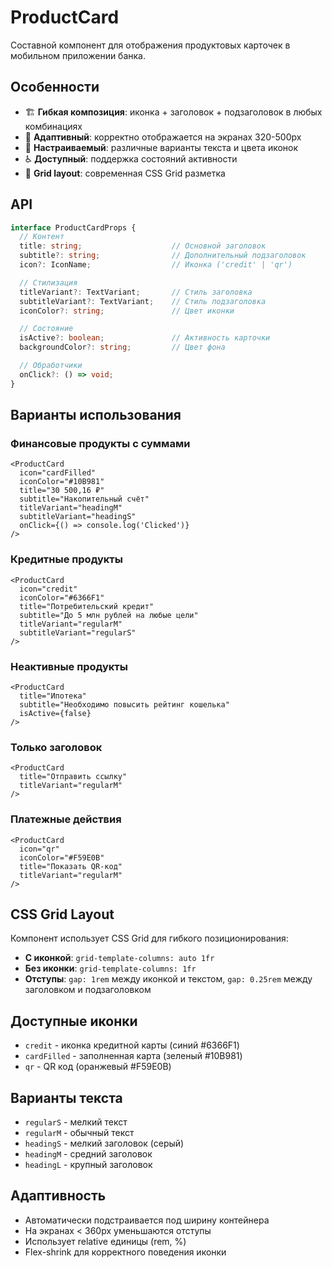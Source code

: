 # ProductCard

Составной компонент для отображения продуктовых карточек в мобильном приложении банка.

## Особенности

- 🏗️ **Гибкая композиция**: иконка + заголовок + подзаголовок в любых комбинациях
- 📱 **Адаптивный**: корректно отображается на экранах 320-500px
- 🎨 **Настраиваемый**: различные варианты текста и цвета иконок
- ♿ **Доступный**: поддержка состояний активности
- 🔧 **Grid layout**: современная CSS Grid разметка

## API

```typescript
interface ProductCardProps {
  // Контент
  title: string;                    // Основной заголовок
  subtitle?: string;                // Дополнительный подзаголовок
  icon?: IconName;                  // Иконка ('credit' | 'qr')

  // Стилизация
  titleVariant?: TextVariant;       // Стиль заголовка
  subtitleVariant?: TextVariant;    // Стиль подзаголовка
  iconColor?: string;               // Цвет иконки

  // Состояние
  isActive?: boolean;               // Активность карточки
  backgroundColor?: string;         // Цвет фона

  // Обработчики
  onClick?: () => void;
}
```

## Варианты использования

### Финансовые продукты с суммами
```tsx
<ProductCard
  icon="cardFilled"
  iconColor="#10B981"
  title="30 500,16 ₽"
  subtitle="Накопительный счёт"
  titleVariant="headingM"
  subtitleVariant="headingS"
  onClick={() => console.log('Clicked')}
/>
```

### Кредитные продукты
```tsx
<ProductCard
  icon="credit"
  iconColor="#6366F1"
  title="Потребительский кредит"
  subtitle="До 5 млн рублей на любые цели"
  titleVariant="regularM"
  subtitleVariant="regularS"
/>
```

### Неактивные продукты
```tsx
<ProductCard
  title="Ипотека"
  subtitle="Необходимо повысить рейтинг кошелька"
  isActive={false}
/>
```

### Только заголовок
```tsx
<ProductCard
  title="Отправить ссылку"
  titleVariant="regularM"
/>
```

### Платежные действия
```tsx
<ProductCard
  icon="qr"
  iconColor="#F59E0B"
  title="Показать QR-код"
  titleVariant="regularM"
/>
```

## CSS Grid Layout

Компонент использует CSS Grid для гибкого позиционирования:

- **С иконкой**: `grid-template-columns: auto 1fr`
- **Без иконки**: `grid-template-columns: 1fr`
- **Отступы**: `gap: 1rem` между иконкой и текстом, `gap: 0.25rem` между заголовком и подзаголовком

## Доступные иконки

- `credit` - иконка кредитной карты (синий #6366F1)
- `cardFilled` - заполненная карта (зеленый #10B981)
- `qr` - QR код (оранжевый #F59E0B)

## Варианты текста

- `regularS` - мелкий текст
- `regularM` - обычный текст
- `headingS` - мелкий заголовок (серый)
- `headingM` - средний заголовок
- `headingL` - крупный заголовок

## Адаптивность

- Автоматически подстраивается под ширину контейнера
- На экранах < 360px уменьшаются отступы
- Использует relative единицы (rem, %)
- Flex-shrink для корректного поведения иконки

